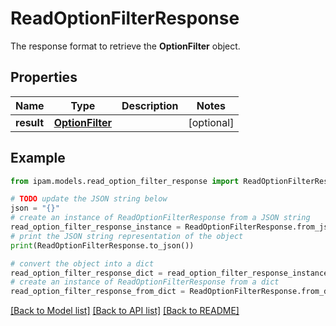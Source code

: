 # ReadOptionFilterResponse

The response format to retrieve the __OptionFilter__ object.

## Properties

Name | Type | Description | Notes
------------ | ------------- | ------------- | -------------
**result** | [**OptionFilter**](OptionFilter.md) |  | [optional] 

## Example

```python
from ipam.models.read_option_filter_response import ReadOptionFilterResponse

# TODO update the JSON string below
json = "{}"
# create an instance of ReadOptionFilterResponse from a JSON string
read_option_filter_response_instance = ReadOptionFilterResponse.from_json(json)
# print the JSON string representation of the object
print(ReadOptionFilterResponse.to_json())

# convert the object into a dict
read_option_filter_response_dict = read_option_filter_response_instance.to_dict()
# create an instance of ReadOptionFilterResponse from a dict
read_option_filter_response_from_dict = ReadOptionFilterResponse.from_dict(read_option_filter_response_dict)
```
[[Back to Model list]](../README.md#documentation-for-models) [[Back to API list]](../README.md#documentation-for-api-endpoints) [[Back to README]](../README.md)


